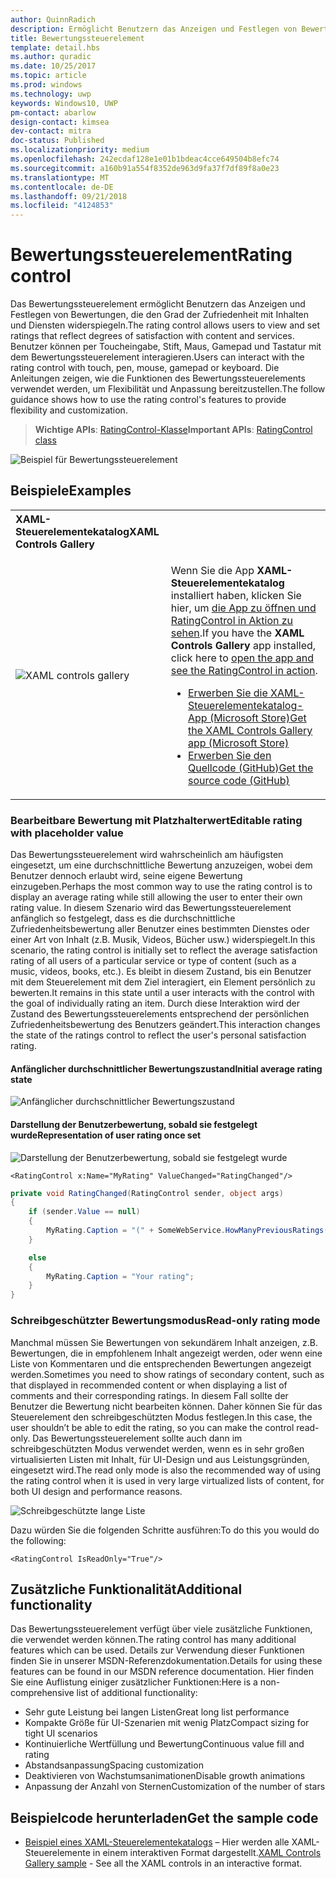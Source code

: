 ```yaml
---
author: QuinnRadich
description: Ermöglicht Benutzern das Anzeigen und Festlegen von Bewertungen, die Zufriedenheit mit Inhalten und Diensten widerspiegeln.
title: Bewertungssteuerelement
template: detail.hbs
ms.author: quradic
ms.date: 10/25/2017
ms.topic: article
ms.prod: windows
ms.technology: uwp
keywords: Windows10, UWP
pm-contact: abarlow
design-contact: kimsea
dev-contact: mitra
doc-status: Published
ms.localizationpriority: medium
ms.openlocfilehash: 242ecdaf128e1e01b1bdeac4cce649504b8efc74
ms.sourcegitcommit: a160b91a554f8352de963d9fa37f7df89f8a0e23
ms.translationtype: MT
ms.contentlocale: de-DE
ms.lasthandoff: 09/21/2018
ms.locfileid: "4124853"
---
```

# <a name="rating-control"></a><span data-ttu-id="4183c-104">Bewertungssteuerelement</span><span class="sxs-lookup"><span data-stu-id="4183c-104">Rating control</span></span>

<span data-ttu-id="4183c-105">Das Bewertungssteuerelement ermöglicht Benutzern das Anzeigen und Festlegen von Bewertungen, die den Grad der Zufriedenheit mit Inhalten und Diensten widerspiegeln.</span><span class="sxs-lookup"><span data-stu-id="4183c-105">The rating control allows users to view and set ratings that reflect degrees of satisfaction with content and services.</span></span> <span data-ttu-id="4183c-106">Benutzer können per Toucheingabe, Stift, Maus, Gamepad und Tastatur mit dem Bewertungssteuerelement interagieren.</span><span class="sxs-lookup"><span data-stu-id="4183c-106">Users can interact with the rating control with touch, pen, mouse, gamepad or keyboard.</span></span> <span data-ttu-id="4183c-107">Die Anleitungen zeigen, wie die Funktionen des Bewertungssteuerelements verwendet werden, um Flexibilität und Anpassung bereitzustellen.</span><span class="sxs-lookup"><span data-stu-id="4183c-107">The follow guidance shows how to use the rating control's features to provide flexibility and customization.</span></span>

> <span data-ttu-id="4183c-108">**Wichtige APIs**: [RatingControl-Klasse](https://docs.microsoft.com/uwp/api/windows.ui.xaml.controls.ratingcontrol)</span><span class="sxs-lookup"><span data-stu-id="4183c-108">**Important APIs**: [RatingControl class](https://docs.microsoft.com/uwp/api/windows.ui.xaml.controls.ratingcontrol)</span></span>

![Beispiel für Bewertungssteuerelement](images/rating_rs2_doc_ratings_intro.png)

## <a name="examples"></a><span data-ttu-id="4183c-110">Beispiele</span><span class="sxs-lookup"><span data-stu-id="4183c-110">Examples</span></span>

<table>
<th align="left"><span data-ttu-id="4183c-111">XAML-Steuerelementekatalog</span><span class="sxs-lookup"><span data-stu-id="4183c-111">XAML Controls Gallery</span></span><th>
<tr>
<td><img src="images/xaml-controls-gallery-sm.png" alt="XAML controls gallery"></img></td>
<td>
    <p><span data-ttu-id="4183c-112">Wenn Sie die App <strong style="font-weight: semi-bold">XAML-Steuerelementekatalog</strong> installiert haben, klicken Sie hier, um <a href="xamlcontrolsgallery:/item/RatingControl">die App zu öffnen und RatingControl in Aktion zu sehen</a>.</span><span class="sxs-lookup"><span data-stu-id="4183c-112">If you have the <strong style="font-weight: semi-bold">XAML Controls Gallery</strong> app installed, click here to <a href="xamlcontrolsgallery:/item/RatingControl">open the app and see the RatingControl in action</a>.</span></span></p>
    <ul>
    <li><a href="https://www.microsoft.com/store/productId/9MSVH128X2ZT"><span data-ttu-id="4183c-113">Erwerben Sie die XAML-Steuerelementekatalog-App (Microsoft Store)</span><span class="sxs-lookup"><span data-stu-id="4183c-113">Get the XAML Controls Gallery app (Microsoft Store)</span></span></a></li>
    <li><a href="https://github.com/Microsoft/Windows-universal-samples/tree/master/Samples/XamlUIBasics"><span data-ttu-id="4183c-114">Erwerben Sie den Quellcode (GitHub)</span><span class="sxs-lookup"><span data-stu-id="4183c-114">Get the source code (GitHub)</span></span></a></li>
    </ul>
</td>
</tr>
</table>

### <a name="editable-rating-with-placeholder-value"></a><span data-ttu-id="4183c-115">Bearbeitbare Bewertung mit Platzhalterwert</span><span class="sxs-lookup"><span data-stu-id="4183c-115">Editable rating with placeholder value</span></span>

<span data-ttu-id="4183c-116">Das Bewertungssteuerelement wird wahrscheinlich am häufigsten eingesetzt, um eine durchschnittliche Bewertung anzuzeigen, wobei dem Benutzer dennoch erlaubt wird, seine eigene Bewertung einzugeben.</span><span class="sxs-lookup"><span data-stu-id="4183c-116">Perhaps the most common way to use the rating control is to display an average rating while still allowing the user to enter their own rating value.</span></span> <span data-ttu-id="4183c-117">In diesem Szenario wird das Bewertungssteuerelement anfänglich so festgelegt, dass es die durchschnittliche Zufriedenheitsbewertung aller Benutzer eines bestimmten Dienstes oder einer Art von Inhalt (z.B. Musik, Videos, Bücher usw.) widerspiegelt.</span><span class="sxs-lookup"><span data-stu-id="4183c-117">In this scenario, the rating control is initially set to reflect the average satisfaction rating of all users of a particular service or type of content (such as a music, videos, books, etc.).</span></span> <span data-ttu-id="4183c-118">Es bleibt in diesem Zustand, bis ein Benutzer mit dem Steuerelement mit dem Ziel interagiert, ein Element persönlich zu bewerten.</span><span class="sxs-lookup"><span data-stu-id="4183c-118">It remains in this state until a user interacts with the control with the goal of individually rating an item.</span></span> <span data-ttu-id="4183c-119">Durch diese Interaktion wird der Zustand des Bewertungssteuerelements entsprechend der persönlichen Zufriedenheitsbewertung des Benutzers geändert.</span><span class="sxs-lookup"><span data-stu-id="4183c-119">This interaction changes the state of the ratings control to reflect the user's personal satisfaction rating.</span></span>

#### <a name="initial-average-rating-state"></a><span data-ttu-id="4183c-120">Anfänglicher durchschnittlicher Bewertungszustand</span><span class="sxs-lookup"><span data-stu-id="4183c-120">Initial average rating state</span></span>
![Anfänglicher durchschnittlicher Bewertungszustand](images/rating_rs2_doc_movie_aggregate.png)

#### <a name="representation-of-user-rating-once-set"></a><span data-ttu-id="4183c-122">Darstellung der Benutzerbewertung, sobald sie festgelegt wurde</span><span class="sxs-lookup"><span data-stu-id="4183c-122">Representation of user rating once set</span></span>

![Darstellung der Benutzerbewertung, sobald sie festgelegt wurde](images/rating_rs2_doc_movie_user.png)

```XAML
<RatingControl x:Name="MyRating" ValueChanged="RatingChanged"/>
```

```csharp
private void RatingChanged(RatingControl sender, object args)
{
    if (sender.Value == null)
    {
        MyRating.Caption = "(" + SomeWebService.HowManyPreviousRatings() + ")";
    }

    else
    {
        MyRating.Caption = "Your rating";
    }
}
```

### <a name="read-only-rating-mode"></a><span data-ttu-id="4183c-124">Schreibgeschützter Bewertungsmodus</span><span class="sxs-lookup"><span data-stu-id="4183c-124">Read-only rating mode</span></span>

<span data-ttu-id="4183c-125">Manchmal müssen Sie Bewertungen von sekundärem Inhalt anzeigen, z.B. Bewertungen, die in empfohlenem Inhalt angezeigt werden, oder wenn eine Liste von Kommentaren und die entsprechenden Bewertungen angezeigt werden.</span><span class="sxs-lookup"><span data-stu-id="4183c-125">Sometimes you need to show ratings of secondary content, such as that displayed in recommended content or when displaying a list of comments and their corresponding ratings.</span></span> <span data-ttu-id="4183c-126">In diesem Fall sollte der Benutzer die Bewertung nicht bearbeiten können. Daher können Sie für das Steuerelement den schreibgeschützten Modus festlegen.</span><span class="sxs-lookup"><span data-stu-id="4183c-126">In this case, the user shouldn’t be able to edit the rating, so you can make the control read-only.</span></span>
<span data-ttu-id="4183c-127">Das Bewertungssteuerelement sollte auch dann im schreibgeschützten Modus verwendet werden, wenn es in sehr großen virtualisierten Listen mit Inhalt, für UI-Design und aus Leistungsgründen, eingesetzt wird.</span><span class="sxs-lookup"><span data-stu-id="4183c-127">The read only mode is also the recommended way of using the rating control when it is used in very large virtualized lists of content, for both UI design and performance reasons.</span></span>

![Schreibgeschützte lange Liste](images/rating_rs2_doc_reviews.png)

<span data-ttu-id="4183c-129">Dazu würden Sie die folgenden Schritte ausführen:</span><span class="sxs-lookup"><span data-stu-id="4183c-129">To do this you would do the following:</span></span>

```XAML
<RatingControl IsReadOnly="True"/>
```

## <a name="additional-functionality"></a><span data-ttu-id="4183c-130">Zusätzliche Funktionalität</span><span class="sxs-lookup"><span data-stu-id="4183c-130">Additional functionality</span></span>

<span data-ttu-id="4183c-131">Das Bewertungssteuerelement verfügt über viele zusätzliche Funktionen, die verwendet werden können.</span><span class="sxs-lookup"><span data-stu-id="4183c-131">The rating control has many additional features which can be used.</span></span> <span data-ttu-id="4183c-132">Details zur Verwendung dieser Funktionen finden Sie in unserer MSDN-Referenzdokumentation.</span><span class="sxs-lookup"><span data-stu-id="4183c-132">Details for using these features can be found in our MSDN reference documentation.</span></span>
<span data-ttu-id="4183c-133">Hier finden Sie eine Auflistung einiger zusätzlicher Funktionen:</span><span class="sxs-lookup"><span data-stu-id="4183c-133">Here is a non-comprehensive list of additional functionality:</span></span>
-   <span data-ttu-id="4183c-134">Sehr gute Leistung bei langen Listen</span><span class="sxs-lookup"><span data-stu-id="4183c-134">Great long list performance</span></span>
-   <span data-ttu-id="4183c-135">Kompakte Größe für UI-Szenarien mit wenig Platz</span><span class="sxs-lookup"><span data-stu-id="4183c-135">Compact sizing for tight UI scenarios</span></span>
-   <span data-ttu-id="4183c-136">Kontinuierliche Wertfüllung und Bewertung</span><span class="sxs-lookup"><span data-stu-id="4183c-136">Continuous value fill and rating</span></span>
-   <span data-ttu-id="4183c-137">Abstandsanpassung</span><span class="sxs-lookup"><span data-stu-id="4183c-137">Spacing customization</span></span>
-   <span data-ttu-id="4183c-138">Deaktivieren von Wachstumsanimationen</span><span class="sxs-lookup"><span data-stu-id="4183c-138">Disable growth animations</span></span>
-   <span data-ttu-id="4183c-139">Anpassung der Anzahl von Sternen</span><span class="sxs-lookup"><span data-stu-id="4183c-139">Customization of the number of stars</span></span>

## <a name="get-the-sample-code"></a><span data-ttu-id="4183c-140">Beispielcode herunterladen</span><span class="sxs-lookup"><span data-stu-id="4183c-140">Get the sample code</span></span>

- <span data-ttu-id="4183c-141">[Beispiel eines XAML-Steuerelementekatalogs](https://github.com/Microsoft/Windows-universal-samples/tree/master/Samples/XamlUIBasics) – Hier werden alle XAML-Steuerelemente in einem interaktiven Format dargestellt.</span><span class="sxs-lookup"><span data-stu-id="4183c-141">[XAML Controls Gallery sample](https://github.com/Microsoft/Windows-universal-samples/tree/master/Samples/XamlUIBasics) - See all the XAML controls in an interactive format.</span></span>
